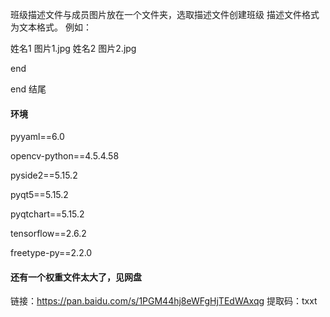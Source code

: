 班级描述文件与成员图片放在一个文件夹，选取描述文件创建班级
描述文件格式为文本格式。
例如：

姓名1 图片1.jpg
姓名2 图片2.jpg

end

end 结尾


#### 环境

pyyaml==6.0

opencv-python==4.5.4.58

pyside2==5.15.2

pyqt5==5.15.2

pyqtchart==5.15.2

tensorflow==2.6.2

freetype-py==2.2.0



#### 还有一个权重文件太大了，见网盘

链接：https://pan.baidu.com/s/1PGM44hj8eWFgHjTEdWAxqg 
提取码：txxt
